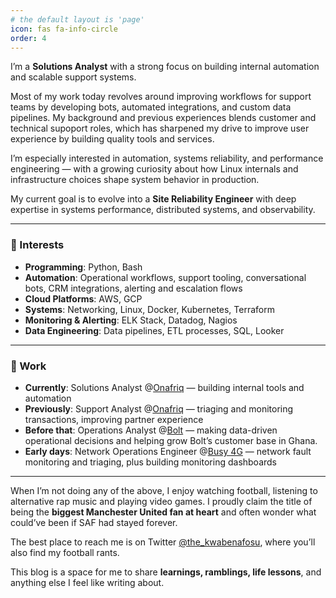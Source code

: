 ```yaml
---
# the default layout is 'page'
icon: fas fa-info-circle
order: 4
---
```


I’m a **Solutions Analyst** with a strong focus on building internal automation and scalable support systems.

Most of my work today revolves around improving workflows for support teams by developing bots, automated integrations, and custom data pipelines. My background  and previous experiences blends customer and technical  supoport roles, which has sharpened my drive to improve user experience by building quality tools and services.

I’m especially interested in automation, systems reliability, and performance engineering — with a growing curiosity about how Linux internals and infrastructure choices shape system behavior in production.

My current goal is to evolve into a **Site Reliability Engineer** with deep expertise in systems performance, distributed systems, and observability.

---

### 🔧 Interests

- **Programming**: Python, Bash  
- **Automation**: Operational workflows, support tooling, conversational bots, CRM integrations, alerting and escalation flows  
- **Cloud Platforms**: AWS, GCP  
- **Systems**: Networking, Linux, Docker, Kubernetes, Terraform  
- **Monitoring & Alerting**: ELK Stack, Datadog, Nagios  
- **Data Engineering**: Data pipelines, ETL processes, SQL, Looker  

---

### 💼 Work

- **Currently**: Solutions Analyst @[Onafriq](https://onafriq.com/) — building internal tools and automation  
- **Previously**: Support Analyst @[Onafriq](https://onafriq.com/) — triaging and monitoring transactions, improving partner experience  
- **Before that**: Operations Analyst @[Bolt](https://bolt.eu/en-gh/) — making data-driven operational decisions and helping grow Bolt’s customer base in Ghana. 
- **Early days**: Network Operations Engineer @[Busy 4G](https://www.instagram.com/busy_gh/) — network fault monitoring and triaging, plus building monitoring dashboards  

---

When I’m not doing any of the above, I enjoy watching football, listening to alternative rap music and playing video games. I proudly claim the title of being the **biggest Manchester United fan at heart** and often wonder what could’ve been if SAF had stayed forever.

The best place to reach me is on Twitter [@the_kwabenafosu](https://twitter.com/the_kwabenafosu), where you’ll also find my football rants.

This blog is a space for me to share **learnings, ramblings, life lessons**, and anything else I feel like writing about.

